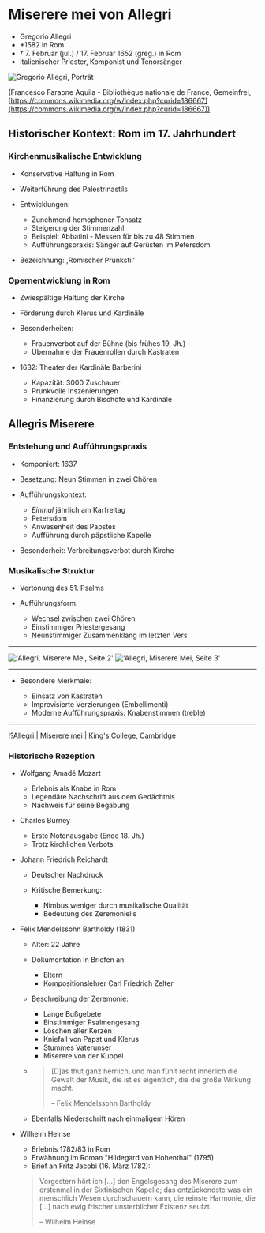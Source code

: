<!--
author: Dennis Ried
email: dennis.ried@musikwiss.uni-halle.de
version: 1.0.0
language: de
narrator: Deutsch Female
import: ../config.md
tags: komponist, kultur, italien, rom, vokalmusik
-->

# Miserere mei von Allegri

* Gregorio Allegri
* \*1582 in Rom
* † 7. Februar (jul.) / 17. Februar 1652 (greg.) in Rom
* italienischer Priester, Komponist und Tenorsänger

![Gregorio Allegri, Porträt](https://upload.wikimedia.org/wikipedia/commons/b/b2/Gregorio_Allegri.jpg)

(Francesco Faraone Aquila - Bibliothèque nationale de France, Gemeinfrei, [https://commons.wikimedia.org/w/index.php?curid=186667](https://commons.wikimedia.org/w/index.php?curid=186667))

## Historischer Kontext: Rom im 17. Jahrhundert

### Kirchenmusikalische Entwicklung
* Konservative Haltung in Rom
* Weiterführung des Palestrinastils
* Entwicklungen:

  * Zunehmend homophoner Tonsatz
  * Steigerung der Stimmenzahl
  * Beispiel: Abbatini - Messen für bis zu 48 Stimmen
  * Aufführungspraxis: Sänger auf Gerüsten im Petersdom

* Bezeichnung: ,Römischer Prunkstil‘

### Opernentwicklung in Rom

* Zwiespältige Haltung der Kirche
* Förderung durch Klerus und Kardinäle
* Besonderheiten:

  * Frauenverbot auf der Bühne (bis frühes 19. Jh.)
  * Übernahme der Frauenrollen durch Kastraten

* 1632: Theater der Kardinäle Barberini

  * Kapazität: 3000 Zuschauer
  * Prunkvolle Inszenierungen
  * Finanzierung durch Bischöfe und Kardinäle

## Allegris Miserere

### Entstehung und Aufführungspraxis
* Komponiert: 1637
* Besetzung: Neun Stimmen in zwei Chören
* Aufführungskontext:

  * *Einmal* jährlich am Karfreitag
  * Petersdom
  * Anwesenheit des Papstes
  * Aufführung durch päpstliche Kapelle

* Besonderheit: Verbreitungsverbot durch Kirche

### Musikalische Struktur
* Vertonung des 51. Psalms
* Aufführungsform:

  * Wechsel zwischen zwei Chören
  * Einstimmiger Priestergesang
  * Neunstimmiger Zusammenklang im letzten Vers

----

!['Allegri, Miserere Mei, Seite 2'](../images/Allegri-MiserereMeiDeus_2.png)
!['Allegri, Miserere Mei, Seite 3'](../images/Allegri-MiserereMeiDeus_3.png)

----

* Besondere Merkmale:

  * Einsatz von Kastraten
  * Improvisierte Verzierungen (Embellimenti)
  * Moderne Aufführungspraxis: Knabenstimmen (treble)

----

!?[Allegri | Miserere mei | King's College, Cambridge](https://www.youtube.com/watch?v=IX1zicNRLmY)

### Historische Rezeption

* Wolfgang Amadé Mozart
  
  * Erlebnis als Knabe in Rom
  * Legendäre Nachschrift aus dem Gedächtnis
  * Nachweis für seine Begabung

* Charles Burney
  
  * Erste Notenausgabe (Ende 18. Jh.)
  * Trotz kirchlichen Verbots

* Johann Friedrich Reichardt

  * Deutscher Nachdruck
  * Kritische Bemerkung:

    * Nimbus weniger durch musikalische Qualität
    * Bedeutung des Zeremoniells

* Felix Mendelssohn Bartholdy (1831)
  
  * Alter: 22 Jahre
  * Dokumentation in Briefen an:

    * Eltern
    * Kompositionslehrer Carl Friedrich Zelter

  * Beschreibung der Zeremonie:

    * Lange Bußgebete
    * Einstimmiger Psalmengesang
    * Löschen aller Kerzen
    * Kniefall von Papst und Klerus
    * Stummes Vaterunser
    * Miserere von der Kuppel

  * > [D]as thut ganz herrlich, und man fühlt recht innerlich die Gewalt der Musik, die ist es eigentlich, die die große Wirkung macht.
    >
    > – Felix Mendelssohn Bartholdy
  
  * Ebenfalls Niederschrift nach einmaligem Hören

* Wilhelm Heinse
  
  * Erlebnis 1782/83 in Rom
  * Erwähnung im Roman "Hildegard von Hohenthal" (1795)
  * Brief an Fritz Jacobi (16. März 1782):

  > Vorgestern hört ich \[...\] den Engelsgesang des Miserere zum erstenmal in der Sixtinischen Kapelle; das entzückendste was ein menschlich Wesen durchschauern kann, die reinste Harmonie, die \[...\] nach ewig frischer unsterblicher Existenz seufzt.
  >
  > – Wilhelm Heinse

